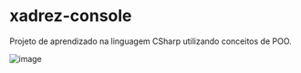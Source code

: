 # xadrez-console

Projeto de aprendizado na linguagem CSharp utilizando conceitos de POO.

![image](https://user-images.githubusercontent.com/39005073/215301252-3a905d68-5d0d-4947-a8f1-8967f1a494a6.png)


